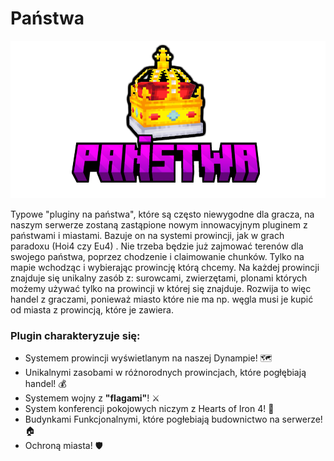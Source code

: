 # Państwa
![Panstwa](./img/panstwa.png)

Typowe "pluginy na państwa", które są często niewygodne dla gracza, na naszym serwerze zostaną zastąpione nowym innowacyjnym pluginem z państwami i miastami. Bazuje on na systemi prowincji, jak w grach paradoxu (Hoi4 czy Eu4) . Nie trzeba będzie już zajmować terenów dla swojego państwa, poprzez chodzenie i claimowanie chunków. Tylko na mapie wchodząc i wybierając prowincję którą chcemy. Na każdej prowincji znajduje się unikalny zasób z: surowcami, zwierzętami, plonami których możemy używać tylko na prowincji w której się znajduje. Rozwija to więc handel z graczami, ponieważ miasto które nie ma np. węgla musi je kupić od miasta z prowincją, które je zawiera.

### Plugin charakteryzuje się:
- Systemem prowincji wyświetlanym na naszej Dynampie! 🗺️
- Unikalnymi zasobami w różnorodnych prowincjach, które pogłębiają handel! 💰
- Systemem wojny z **"flagami"**! ⚔️
- System konferencji pokojowych niczym z Hearts of Iron 4! 🤝
- Budynkami Funkcjonalnymi, które pogłebiają budownictwo na serwerze! 🏠
- Ochroną miasta! 🛡️

